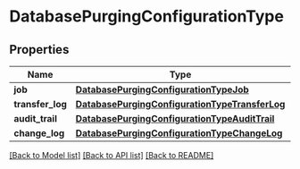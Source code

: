 # DatabasePurgingConfigurationType

## Properties
Name | Type | Description | Notes
------------ | ------------- | ------------- | -------------
**job** | [**DatabasePurgingConfigurationTypeJob**](DatabasePurgingConfigurationTypeJob.md) |  | [optional] 
**transfer_log** | [**DatabasePurgingConfigurationTypeTransferLog**](DatabasePurgingConfigurationTypeTransferLog.md) |  | [optional] 
**audit_trail** | [**DatabasePurgingConfigurationTypeAuditTrail**](DatabasePurgingConfigurationTypeAuditTrail.md) |  | [optional] 
**change_log** | [**DatabasePurgingConfigurationTypeChangeLog**](DatabasePurgingConfigurationTypeChangeLog.md) |  | [optional] 

[[Back to Model list]](../README.md#documentation-for-models) [[Back to API list]](../README.md#documentation-for-api-endpoints) [[Back to README]](../README.md)


